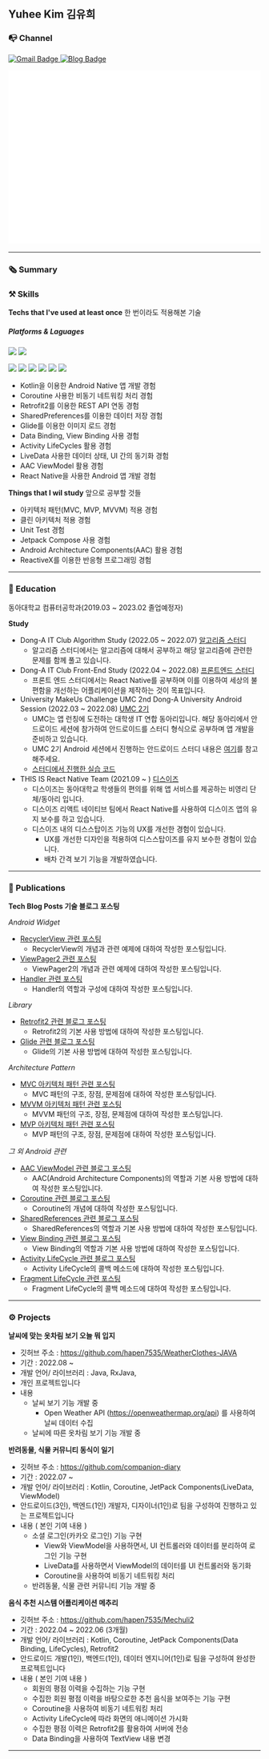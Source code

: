 <!--  
<h3 align="center">🙋 About Me</h3>  
  

  * 📍I'm ***mobile app developer*** using Android.
  * 🪄Sometimes I develop ***cross-platform app*** like React-Native.
  * 👀Interested in everything ***Mobile Native app Develop & UI Design***
  * 🌱Currently learning ***Android with Kotlin*** 
  * ⚙️I use daily : ```.kt```, ```.xml```,  ```.py```
  * 📭Reach me :   <a href="https://hapen385.tistory.com/">
    <img src="https://img.shields.io/badge/Tech blog-blue?style=for-the-badge" alt="Blog Badge"/>
  </a><a href="mailto:yukim835@gmail.com">
    <img src="https://img.shields.io/badge/Gmail-EA4335?style=for-the-badge&logo=Gmail&logoColor=white" alt="Gmail Badge"/>
  </a> 
- 인드로이드 네이티브 어플리케이션 개발을 공부하고 있는 학생입니다.
- 비효율적인 코드를 개선하는 것을 좋아합니다.
- Kotlin을 주력 언어로 하여, 안드로이드를 개발하고 있습니다.

-->
    
  
<h2>Yuhee Kim 김유희</h2>
 
  
### 📭 Channel  
 <a href="mailto:yukim835@gmail.com">
    <img src="https://img.shields.io/badge/Gmail-EA4335?style=for-the-badge&logo=Gmail&logoColor=white" alt="Gmail Badge"/>
  </a>
 <a href="https://hapen385.tistory.com/">
    <img src="https://img.shields.io/badge/Tech blog-blue?style=for-the-badge" alt="Blog Badge"/>
  </a>
  
  
<p></p>

![Metrics](/github-metrics.svg)    
  
---

### 🗞 Summary  
  
<!--    
  * 📍I'm ***mobile app developer*** using Android.
  * 🪄Sometimes I develop ***cross-platform app*** like React-Native.
  * 👀Interested in everything ***Mobile Native app Develop & UI Design***
  * 🌱Currently learning ***Android with Kotlin*** 
  -->

  
### ⚒ Skills  
**Techs that I've used at least once**  한 번이라도 적용해본 기술
##### Platforms & Laguages
<p>
<img src="https://img.shields.io/badge/Android-3DDC84?style=flat-square&logo=Android&logoColor=white"/>
<img src="https://img.shields.io/badge/React Native-61DAFB?style=flat-square&logo=React&logoColor=white"/>  
</p>
<p>
<img src="https://img.shields.io/badge/Kotlin-7F52FF?style=flat-square&logo=Kotlin&logoColor=white"/>
<img src="https://img.shields.io/badge/Python-3776AB?style=flat-square&logo=Python&logoColor=white"/>
<img src="https://img.shields.io/badge/Java-007396?style=flat-square&logo=Java&logoColor=white"/> 
<img src="https://img.shields.io/badge/C++-00599C?style=flat-square&logo=Cplusplus&logoColor=white"/>
  <img src="https://img.shields.io/badge/C-A8B9CC?style=flat-square&logo=C&logoColor=white"/>
<img src="https://img.shields.io/badge/JavaScript-F7DF1E?style=flat-square&logo=JavaScript&logoColor=white"/>
</p>
    
    
- Kotlin을 이용한 Android Native 앱 개발 경험
- Coroutine 사용한 비동기 네트워킹 처리 경험
- Retrofit2를 이용한 REST API 연동 경험 
- SharedPreferences를 이용한 데이터 저장 경험 
- Glide를 이용한 이미지 로드 경험
- Data Binding, View Binding 사용 경험 
- Activity LifeCycles 활용 경험
- LiveData 사용한 데이터 상태, UI 간의 동기화 경험
- AAC ViewModel 활용 경험
- React Native을 사용한 Android 앱 개발 경험
  

**Things that I wil study** 앞으로 공부할 것들
  
- 아키텍처 패턴(MVC, MVP, MVVM) 적용 경험
- 클린 아키텍처 적용 경험
- Unit Test 경험
- Jetpack Compose 사용 경험
- Android Architecture Components(AAC) 활용 경험
- ReactiveX를 이용한 반응형 프로그래밍 경험

---
  
### 🏫 Education
  
동아대학교 컴퓨터공학과(2019.03 ~ 2023.02 졸업예정자)
  
**Study**  
- Dong-A IT Club Algorithm Study (2022.05 ~ 2022.07) <a href="https://github.com/donga-it-club/Algorithm-Study">알고리즘 스터디</a>
    - 알고리즘 스터디에서는 알고리즘에 대해서 공부하고 해당 알고리즘에 관련한 문제를 함께 풀고 있습니다. 
- Dong-A IT Club Front-End Study (2022.04 ~ 2022.08) <a href="https://github.com/donga-it-club/front-end-study">프론트엔드 스터디</a>
    - 프론트 엔드 스터디에서는 React Native를 공부하며 이를 이용하여 세상의 불편함을 개선하는 어플리케이션을 제작하는 것이 목표입니다. 
- University MakeUs Challenge UMC 2nd Dong-A University Android Session (2022.03 ~ 2022.08) <a href="https://www.makeus.in/umc">UMC 2기</a>
    - UMC는 앱 런칭에 도전하는 대학생 IT 연합 동아리입니다. 해당 동아리에서 안드로이드 세션에 참가하여 안드로이드를 스터디 형식으로 공부하며 앱 개발을 준비하고 있습니다.
    - UMC 2기 Android 세션에서 진행하는 안드로이드 스터디 내용은 <a href="https://www.makeus.in/10cada6b-2c1d-4706-a74e-312bec3259dd">여기</a>를 참고해주세요.
    - <a href="https://github.com/hapen7535/UMC2-android">스터디에서 진행한 실습 코드</a>
- THIS IS React Native Team (2021.09 ~ ) <a href="https://play.google.com/store/apps/details?id=kr.co.thisis.dsisproject&hl=ko&gl=US">디스이즈</a>
    - 디스이즈는 동아대학교 학생들의 편의를 위해 앱 서비스를 제공하는 비영리 단체/동아리 입니다.
    - 디스이즈 리액트 네이티브 팀에서 React Native를 사용하여 디스이즈 앱의 유지 보수를 하고 있습니다.
    - 디스이즈 내의 디스스탑이즈 기능의 UX를 개선한 경험이 있습니다.
      - UX를 개선한 디자인을 적용하여 디스스탑이즈를 유지 보수한 경험이 있습니다.
      - 배차 간격 보기 기능을 개발하였습니다.
     
      
---

### 🔖 Publications
  
    
**Tech Blog Posts 기술 블로그 포스팅**
  
*Android Widget*  
- <a href="https://hapen385.tistory.com/37">RecyclerView 관련 포스팅</a>
  - RecyclerView의 개념과 관련 예제에 대하여 작성한 포스팅입니다.
- <a href="https://hapen385.tistory.com/33">ViewPager2 관련 포스팅</a>
  - ViewPager2의 개념과 관련 예제에 대하여 작성한 포스팅입니다.
- <a href="https://hapen385.tistory.com/25">Handler 관련 포스팅</a>
  - Handler의 역할과 구성에 대하여 작성한 포스팅입니다.
  
*Library*
- <a href="https://hapen385.tistory.com/15">Retrofit2 관련 블로그 포스팅</a>
  - Retrofit2의 기본 사용 방법에 대하여 작성한 포스팅입니다.
- <a href="https://hapen385.tistory.com/27">Glide 관련 블로그 포스팅</a>
  - Glide의 기본 사용 방법에 대하여 작성한 포스팅입니다.
  
*Architecture Pattern*
- <a href="https://hapen385.tistory.com/40">MVC 아키텍처 패턴 관련 포스팅</a>
  - MVC 패턴의 구조, 장점, 문제점에 대하여 작성한 포스팅입니다.
- <a href="https://hapen385.tistory.com/41">MVVM 아키텍처 패턴 관련 포스팅</a>
  - MVVM 패턴의 구조, 장점, 문제점에 대하여 작성한 포스팅입니다.
- <a href="https://hapen385.tistory.com/42">MVP 아키텍처 패턴 관련 포스팅</a>
  - MVP 패턴의 구조, 장점, 문제점에 대하여 작성한 포스팅입니다.
  
*그 외 Android 관련*
- <a href="https://hapen385.tistory.com/39">AAC ViewModel 관련 블로그 포스팅</a>
  - AAC(Android Architecture Components)의 역할과 기본 사용 방법에 대하여 작성한 포스팅입니다.
- <a href="https://hapen385.tistory.com/21">Coroutine 관련 블로그 포스팅</a>
  - Coroutine의 개념에 대하여 작성한 포스팅입니다.
- <a href="https://hapen385.tistory.com/29">SharedReferences 관련 블로그 포스팅</a>
  - SharedReferences의 역할과 기본 사용 방법에 대하여 작성한 포스팅입니다.
- <a href="https://hapen385.tistory.com/19">View Binding 관련 블로그 포스팅</a>
  - View Binding의 역할과 기본 사용 방법에 대하여 작성한 포스팅입니다.
- <a href="https://hapen385.tistory.com/18">Activity LifeCycle 관련 블로그 포스팅</a>
  - Activity LifeCycle의 콜백 메소드에 대하여 작성한 포스팅입니다.
- <a href="https://hapen385.tistory.com/34">Fragment LifeCycle 관련 포스팅</a>
  - Fragment LifeCycle의 콜백 메소드에 대하여 작성한 포스팅입니다.

---

### ⚙️ Projects
  
  
**날씨에 맞는 옷차림 보기 오늘 뭐 입지**
- 깃허브 주소 : https://github.com/hapen7535/WeatherClothes-JAVA
- 기간 : 2022.08 ~
- 개발 언어/ 라이브러리 : Java, RxJava, 
- 개인 프로젝트입니다
- 내용
  - 날씨 보기 기능 개발 중
    - Open Weather API (https://openweathermap.org/api) 를 사용하여 날씨 데이터 수집
  - 날씨에 따른 옷차림 보기 기능 개발 중
    
    
     
**반려동물, 식물 커뮤니티 동식이 일기**  
- 깃허브 주소 : https://github.com/companion-diary
- 기간 : 2022.07 ~ 
- 개발 언어/ 라이브러리 : Kotlin, Coroutine, JetPack Components(LiveData, ViewModel)
- 안드로이드(3인), 백엔드(1인) 개발자, 디자이너(1인)로 팀을 구성하여 진행하고 있는 프로젝트입니다
- 내용 ( 본인 기여 내용 )
  - 소셜 로그인(카카오 로그인) 기능 구현
    - View와 ViewModel을 사용하면서, UI 컨트롤러와 데이터를 분리하여 로그인 기능 구현
    - LiveData를 사용하면서 ViewModel의 데이터를 UI 컨트롤러와 동기화
    - Coroutine을 사용하여 비동기 네트워킹 처리
  - 반려동물, 식물 관련 커뮤니티 기능 개발 중
  
      
   
     
**음식 추천 시스템 어플리케이션 메추리** 
- 깃허브 주소 : https://github.com/hapen7535/Mechuli2
- 기간 : 2022.04 ~ 2022.06 (3개월)
- 개발 언어/ 라이브러리 : Kotlin, Coroutine, JetPack Components(Data Binding, LifeCycles), Retrofit2
- 안드로이드 개발(1인), 백엔드(1인), 데이터 엔지니어(1인)로 팀을 구성하여 완성한 프로젝트입니다
- 내용 ( 본인 기여 내용 )
  - 회원의 평점 이력을 수집하는 기능 구현
  - 수집한 회원 평점 이력을 바탕으로한 추천 음식을 보여주는 기능 구현
  - Coroutine을 사용하여 비동기 네트워킹 처리
  - Activity LifeCycle에 따라 화면의 애니메이션 가시화
  - 수집한 평점 이력은 Retrofit2를 활용하여 서버에 전송
  - Data Binding을 사용하여 TextView 내용 변경  
  
---

